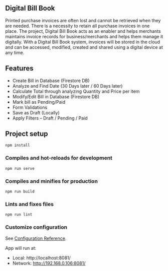 ## Digital Bill Book
Printed purchase invoices are often lost and cannot be retrieved when they are needed. There 
is a necessity to retain all purchase invoices in one place. 
The project, Digital Bill Book acts as an enabler and helps merchants maintains invoice 
records for business/merchants and helps them manage it digitally.
With a Digital Bill Book system, invoices will be stored in the cloud and can be accessed, 
modified, created and shared using a digital device at any time.


## Features
- Create Bill in Database (Firestore DB)
- Analyze and Find Date (30 Days later / 60 Days later)
- Calculate Total through analyzing Quantity and Price per item
- Modify/Edit Bill in Database (Firestore DB)
- Mark bill as Pending/Paid
- Form Validations
- Save as Draft (Locally)
- Apply Filters – Draft / Pending / Paid

## Project setup
```
npm install
```

### Compiles and hot-reloads for development
```
npm run serve
```

### Compiles and minifies for production
```
npm run build
```

### Lints and fixes files
```
npm run lint
```

### Customize configuration
See [Configuration Reference](https://cli.vuejs.org/config/).


App will run at:
  - Local:   http://localhost:8081/
  - Network: http://192.168.0.106:8081/

  